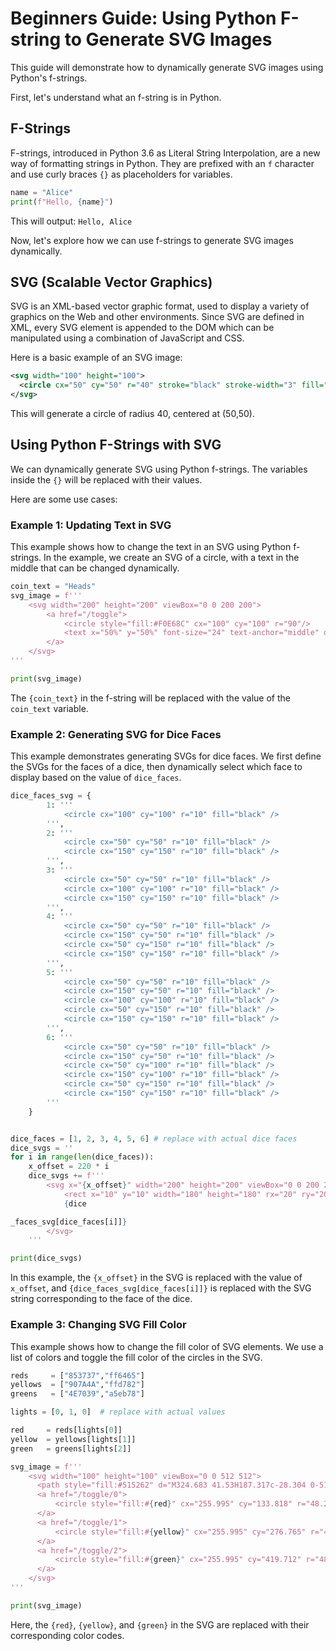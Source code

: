 # Beginners Guide: Using Python F-string to Generate SVG Images

This guide will demonstrate how to dynamically generate SVG images using Python's f-strings. 

First, let's understand what an f-string is in Python.

## F-Strings

F-strings, introduced in Python 3.6 as Literal String Interpolation, are a new way of formatting strings in Python. They are prefixed with an `f` character and use curly braces `{}` as placeholders for variables.

```python
name = "Alice"
print(f"Hello, {name}")
```
This will output: `Hello, Alice`

Now, let's explore how we can use f-strings to generate SVG images dynamically.

## SVG (Scalable Vector Graphics)

SVG is an XML-based vector graphic format, used to display a variety of graphics on the Web and other environments. Since SVG are defined in XML, every SVG element is appended to the DOM which can be manipulated using a combination of JavaScript and CSS.

Here is a basic example of an SVG image:

```xml
<svg width="100" height="100">
  <circle cx="50" cy="50" r="40" stroke="black" stroke-width="3" fill="red" />
</svg>
```

This will generate a circle of radius 40, centered at (50,50).

## Using Python F-Strings with SVG

We can dynamically generate SVG using Python f-strings. The variables inside the `{}` will be replaced with their values.

Here are some use cases:

### Example 1: Updating Text in SVG

This example shows how to change the text in an SVG using Python f-strings. In the example, we create an SVG of a circle, with a text in the middle that can be changed dynamically.

```python
coin_text = "Heads"
svg_image = f'''
    <svg width="200" height="200" viewBox="0 0 200 200">
        <a href="/toggle">
            <circle style="fill:#F0E68C" cx="100" cy="100" r="90"/>
            <text x="50%" y="50%" font-size="24" text-anchor="middle" dy=".3em">{coin_text}</text>
        </a>
    </svg>
'''

print(svg_image)
```

The `{coin_text}` in the f-string will be replaced with the value of the `coin_text` variable.

### Example 2: Generating SVG for Dice Faces

This example demonstrates generating SVGs for dice faces. We first define the SVGs for the faces of a dice, then dynamically select which face to display based on the value of `dice_faces`.

```python
dice_faces_svg = {
        1: '''
            <circle cx="100" cy="100" r="10" fill="black" />
        ''',
        2: '''
            <circle cx="50" cy="50" r="10" fill="black" />
            <circle cx="150" cy="150" r="10" fill="black" />
        ''',
        3: '''
            <circle cx="50" cy="50" r="10" fill="black" />
            <circle cx="100" cy="100" r="10" fill="black" />
            <circle cx="150" cy="150" r="10" fill="black" />
        ''',
        4: '''
            <circle cx="50" cy="50" r="10" fill="black" />
            <circle cx="150" cy="50" r="10" fill="black" />
            <circle cx="50" cy="150" r="10" fill="black" />
            <circle cx="150" cy="150" r="10" fill="black" />
        ''',
        5: '''
            <circle cx="50" cy="50" r="10" fill="black" />
            <circle cx="150" cy="50" r="10" fill="black" />
            <circle cx="100" cy="100" r="10" fill="black" />
            <circle cx="50" cy="150" r="10" fill="black" />
            <circle cx="150" cy="150" r="10" fill="black" />
        ''',
        6: '''
            <circle cx="50" cy="50" r="10" fill="black" />
            <circle cx="150" cy="50" r="10" fill="black" />
            <circle cx="50" cy="100" r="10" fill="black" />
            <circle cx="150" cy="100" r="10" fill="black" />
            <circle cx="50" cy="150" r="10" fill="black" />
            <circle cx="150" cy="150" r="10" fill="black" />
        '''
    }


dice_faces = [1, 2, 3, 4, 5, 6] # replace with actual dice faces
dice_svgs = ''
for i in range(len(dice_faces)):
    x_offset = 220 * i
    dice_svgs += f'''
        <svg x="{x_offset}" width="200" height="200" viewBox="0 0 200 200">
            <rect x="10" y="10" width="180" height="180" rx="20" ry="20" fill="#{background_colors[i]}" />
            {dice

_faces_svg[dice_faces[i]]}
        </svg>
    '''

print(dice_svgs)
```

In this example, the `{x_offset}` in the SVG is replaced with the value of `x_offset`, and `{dice_faces_svg[dice_faces[i]]}` is replaced with the SVG string corresponding to the face of the dice.

### Example 3: Changing SVG Fill Color

This example shows how to change the fill color of SVG elements. We use a list of colors and toggle the fill color of the circles in the SVG.

```python
reds     = ["853737","ff6465"]
yellows  = ["907A4A","ffd782"]
greens   = ["4E7039","a5eb78"]

lights = [0, 1, 0]  # replace with actual values

red     = reds[lights[0]]
yellow  = yellows[lights[1]]
green   = greens[lights[2]]

svg_image = f'''
    <svg width="100" height="100" viewBox="0 0 512 512">
      <path style="fill:#515262" d="M324.683 41.53H187.317c-28.304 0-51.249 22.946-51.249 51.249V460.75c0 28.305 22.946 51.249 51.249 51.249h137.366c28.304 0 51.249-22.946 51.249-51.249V92.779c0-28.303-22.945-51.249-51.249-51.249z"/>
      <a href="/toggle/0">
          <circle style="fill:#{red}" cx="255.995" cy="133.818" r="48.281"/>
      </a>
      <a href="/toggle/1">
          <circle style="fill:#{yellow}" cx="255.995" cy="276.765" r="48.281"/>
      </a>
      <a href="/toggle/2">
          <circle style="fill:#{green}" cx="255.995" cy="419.712" r="48.281"/>
      </a>
    </svg>
'''

print(svg_image)
```

Here, the `{red}`, `{yellow}`, and `{green}` in the SVG are replaced with their corresponding color codes.
